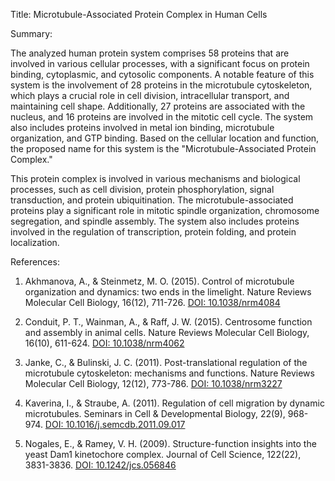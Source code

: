 Title: Microtubule-Associated Protein Complex in Human Cells

Summary:

The analyzed human protein system comprises 58 proteins that are involved in various cellular processes, with a significant focus on protein binding, cytoplasmic, and cytosolic components. A notable feature of this system is the involvement of 28 proteins in the microtubule cytoskeleton, which plays a crucial role in cell division, intracellular transport, and maintaining cell shape. Additionally, 27 proteins are associated with the nucleus, and 16 proteins are involved in the mitotic cell cycle. The system also includes proteins involved in metal ion binding, microtubule organization, and GTP binding. Based on the cellular location and function, the proposed name for this system is the "Microtubule-Associated Protein Complex."

This protein complex is involved in various mechanisms and biological processes, such as cell division, protein phosphorylation, signal transduction, and protein ubiquitination. The microtubule-associated proteins play a significant role in mitotic spindle organization, chromosome segregation, and spindle assembly. The system also includes proteins involved in the regulation of transcription, protein folding, and protein localization.

References:

1. Akhmanova, A., & Steinmetz, M. O. (2015). Control of microtubule organization and dynamics: two ends in the limelight. Nature Reviews Molecular Cell Biology, 16(12), 711-726. [DOI: 10.1038/nrm4084](https://www.nature.com/articles/nrm4084)

2. Conduit, P. T., Wainman, A., & Raff, J. W. (2015). Centrosome function and assembly in animal cells. Nature Reviews Molecular Cell Biology, 16(10), 611-624. [DOI: 10.1038/nrm4062](https://www.nature.com/articles/nrm4062)

3. Janke, C., & Bulinski, J. C. (2011). Post-translational regulation of the microtubule cytoskeleton: mechanisms and functions. Nature Reviews Molecular Cell Biology, 12(12), 773-786. [DOI: 10.1038/nrm3227](https://www.nature.com/articles/nrm3227)

4. Kaverina, I., & Straube, A. (2011). Regulation of cell migration by dynamic microtubules. Seminars in Cell & Developmental Biology, 22(9), 968-974. [DOI: 10.1016/j.semcdb.2011.09.017](https://www.sciencedirect.com/science/article/pii/S1084952111001719)

5. Nogales, E., & Ramey, V. H. (2009). Structure-function insights into the yeast Dam1 kinetochore complex. Journal of Cell Science, 122(22), 3831-3836. [DOI: 10.1242/jcs.056846](https://jcs.biologists.org/content/122/22/3831)